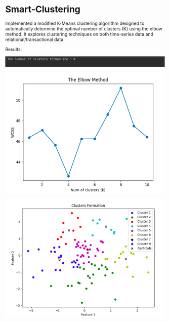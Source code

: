 # Smart-Clustering

Implemented a modified K-Means clustering algorithm designed to automatically determine the optimal number of clusters (K) using the elbow method. It explores clustering techniques on both time-series data and relational/transactional data.

Results:

![result](https://github.com/DavangeSam/Smart-Clustering/blob/main/result.png?raw=true)

![graph](https://github.com/DavangeSam/Smart-Clustering/blob/main/graph.png?raw=true)

![clusters](https://github.com/DavangeSam/Smart-Clustering/blob/main/clusters.png?raw=true)
